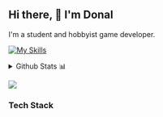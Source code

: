 ## Hi there, 👋 I'm Donal

I'm a student and hobbyist game developer. 

[![My Skills](https://skillicons.dev/icons?i=rust,bevy,blender,bootstrap,c,cpp,js,nodejs,postman,pug,vue,python,c#,html,css,bash,docker,neovim,java,kubernetes,linux,arch)](https://skillicons.dev)

<details>
  <summary>Github Stats 📊</summary>
  
[![Donal's GitHub stats](https://github-readme-stats-lime-ten-26.vercel.app/api?username=donalshortt&show_icons=true&theme=transparent)](https://github.com/donalshortt/github-readme-stats)

[![Top Langs](https://github-readme-stats-lime-ten-26.vercel.app/api/top-langs/?username=donalshortt&theme=transparent)](https://github.com/donalshortt/github-readme-stats)

</details>

[![](https://visitcount.itsvg.in/api?id=DonalShortt&label=Profile%20Views&color=6&icon=3&pretty=false)](https://visitcount.itsvg.in)

### Tech Stack


